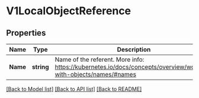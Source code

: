 # V1LocalObjectReference

## Properties
Name | Type | Description | Notes
------------ | ------------- | ------------- | -------------
**Name** | **string** | Name of the referent. More info: https://kubernetes.io/docs/concepts/overview/working-with-objects/names/#names | [optional] 

[[Back to Model list]](../README.md#documentation-for-models) [[Back to API list]](../README.md#documentation-for-api-endpoints) [[Back to README]](../README.md)


